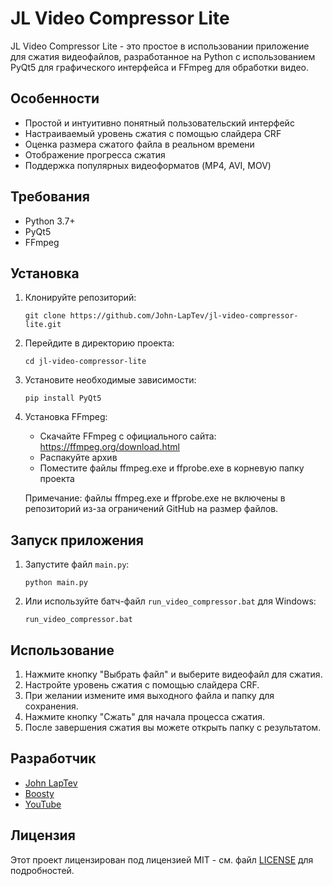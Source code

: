 # JL Video Compressor Lite

JL Video Compressor Lite - это простое в использовании приложение для сжатия видеофайлов, разработанное на Python с использованием PyQt5 для графического интерфейса и FFmpeg для обработки видео.

## Особенности

- Простой и интуитивно понятный пользовательский интерфейс
- Настраиваемый уровень сжатия с помощью слайдера CRF
- Оценка размера сжатого файла в реальном времени
- Отображение прогресса сжатия
- Поддержка популярных видеоформатов (MP4, AVI, MOV)

## Требования

- Python 3.7+
- PyQt5
- FFmpeg

## Установка

1. Клонируйте репозиторий:
   ```
   git clone https://github.com/John-LapTev/jl-video-compressor-lite.git
   ```

2. Перейдите в директорию проекта:
   ```
   cd jl-video-compressor-lite
   ```

3. Установите необходимые зависимости:
   ```
   pip install PyQt5
   ```

4. Установка FFmpeg:
   - Скачайте FFmpeg с официального сайта: https://ffmpeg.org/download.html
   - Распакуйте архив
   - Поместите файлы ffmpeg.exe и ffprobe.exe в корневую папку проекта

   Примечание: файлы ffmpeg.exe и ffprobe.exe не включены в репозиторий из-за ограничений GitHub на размер файлов.

## Запуск приложения

1. Запустите файл `main.py`:
   ```
   python main.py
   ```

2. Или используйте батч-файл `run_video_compressor.bat` для Windows:
   ```
   run_video_compressor.bat
   ```

## Использование

1. Нажмите кнопку "Выбрать файл" и выберите видеофайл для сжатия.
2. Настройте уровень сжатия с помощью слайдера CRF.
3. При желании измените имя выходного файла и папку для сохранения.
4. Нажмите кнопку "Сжать" для начала процесса сжатия.
5. После завершения сжатия вы можете открыть папку с результатом.

## Разработчик

- [John LapTev](https://t.me/John_LapTev)
- [Boosty](https://boosty.to/jlsd)
- [YouTube](https://youtube.com/@cheesez_crazy)

## Лицензия

Этот проект лицензирован под лицензией MIT - см. файл [LICENSE](LICENSE) для подробностей.
